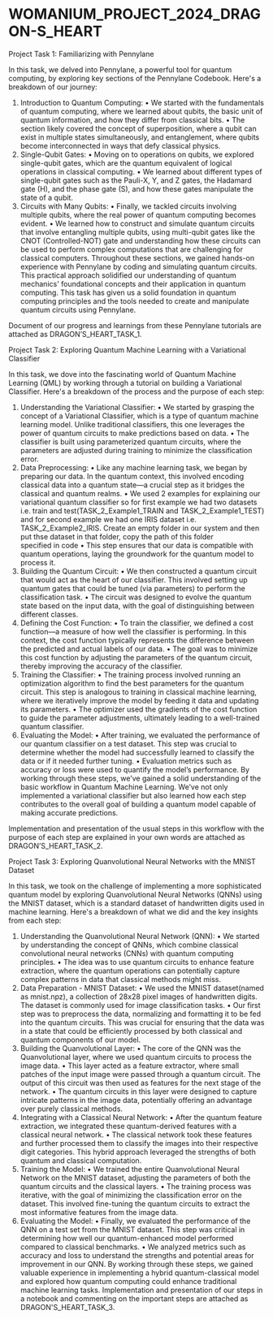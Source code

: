 # WOMANIUM_PROJECT_2024_DRAGON-S_HEART


Project Task 1: Familiarizing with Pennylane

In this task, we delved into Pennylane, a powerful tool for quantum computing, by exploring key sections of the Pennylane Codebook. Here's a breakdown of our journey:
1. Introduction to Quantum Computing:
•	We started with the fundamentals of quantum computing, where we learned about qubits, the basic unit of quantum information, and how they differ from classical bits.
•	The section likely covered the concept of superposition, where a qubit can exist in multiple states simultaneously, and entanglement, where qubits become interconnected in ways that defy classical physics.
2. Single-Qubit Gates:
•	Moving on to operations on qubits, we explored single-qubit gates, which are the quantum equivalent of logical operations in classical computing.
•	We learned about different types of single-qubit gates such as the Pauli-X, Y, and Z gates, the Hadamard gate (H), and the phase gate (S), and how these gates manipulate the state of a qubit.
3. Circuits with Many Qubits:
•	Finally, we tackled circuits involving multiple qubits, where the real power of quantum computing becomes evident.
•	We learned how to construct and simulate quantum circuits that involve entangling multiple qubits, using multi-qubit gates like the CNOT (Controlled-NOT) gate and understanding how these circuits can be used to perform complex computations that are challenging for classical computers.
Throughout these sections, we gained hands-on experience with Pennylane by coding and simulating quantum circuits. This practical approach solidified our understanding of quantum mechanics' foundational concepts and their application in quantum computing.
This task has given us a solid foundation in quantum computing principles and the tools needed to create and manipulate quantum circuits using Pennylane.

Document of our progress and learnings from these Pennylane tutorials are attached as DRAGON’S_HEART_TASK_1.



Project Task 2: Exploring Quantum Machine Learning with a Variational Classifier

In this task, we dove into the fascinating world of Quantum Machine Learning (QML) by working through a tutorial on building a Variational Classifier. Here's a breakdown of the process and the purpose of each step:
1. Understanding the Variational Classifier:
•	We started by grasping the concept of a Variational Classifier, which is a type of quantum machine learning model. Unlike traditional classifiers, this one leverages the power of quantum circuits to make predictions based on data.
•	The classifier is built using parameterized quantum circuits, where the parameters are adjusted during training to minimize the classification error.
2. Data Preprocessing:
•	Like any machine learning task, we began by preparing our data. In the quantum context, this involved encoding classical data into a quantum state—a crucial step as it bridges the classical and quantum realms.
•	We used 2 examples for explaining our variational quantum classifier so for first example we had two datasets i.e. train and test(TASK_2_Example1_TRAIN and TASK_2_Example1_TEST) and for second example we had one IRIS dataset i.e. TASK_2_Example2_IRIS. Create an empty folder in our system and then put thse dataset in that folder, copy the path of this folder specified in code
•	This step ensures that our data is compatible with quantum operations, laying the groundwork for the quantum model to process it.
3. Building the Quantum Circuit:
•	We then constructed a quantum circuit that would act as the heart of our classifier. This involved setting up quantum gates that could be tuned (via parameters) to perform the classification task.
•	The circuit was designed to evolve the quantum state based on the input data, with the goal of distinguishing between different classes.
4. Defining the Cost Function:
•	To train the classifier, we defined a cost function—a measure of how well the classifier is performing. In this context, the cost function typically represents the difference between the predicted and actual labels of our data.
•	The goal was to minimize this cost function by adjusting the parameters of the quantum circuit, thereby improving the accuracy of the classifier.
5. Training the Classifier:
•	The training process involved running an optimization algorithm to find the best parameters for the quantum circuit. This step is analogous to training in classical machine learning, where we iteratively improve the model by feeding it data and updating its parameters.
•	The optimizer used the gradients of the cost function to guide the parameter adjustments, ultimately leading to a well-trained quantum classifier.
6. Evaluating the Model:
•	After training, we evaluated the performance of our quantum classifier on a test dataset. This step was crucial to determine whether the model had successfully learned to classify the data or if it needed further tuning.
•	Evaluation metrics such as accuracy or loss were used to quantify the model’s performance.
By working through these steps, we’ve gained a solid understanding of the basic workflow in Quantum Machine Learning. We’ve not only implemented a variational classifier but also learned how each step contributes to the overall goal of building a quantum model capable of making accurate predictions.

Implementation and presentation  of the usual steps in this workflow with the  purpose of each step are explained in your own words are attached as DRAGON’S_HEART_TASK_2.



Project Task 3: Exploring Quanvolutional Neural Networks with the MNIST Dataset

In this task, we took on the challenge of implementing a more sophisticated quantum model by exploring Quanvolutional Neural Networks (QNNs) using the MNIST dataset, which is a standard dataset of handwritten digits used in machine learning.
Here's a breakdown of what we did and the key insights from each step:
1. Understanding the Quanvolutional Neural Network (QNN):
•	We started by understanding the concept of QNNs, which combine classical convolutional neural networks (CNNs) with quantum computing principles.
•	The idea was to use quantum circuits to enhance feature extraction, where the quantum operations can potentially capture complex patterns in data that classical methods might miss.
2. Data Preparation - MNIST Dataset:
•	We used the MNIST dataset(named as mnist.npz), a collection of 28x28 pixel images of handwritten digits. The dataset is commonly used for image classification tasks.
•	Our first step was to preprocess the data, normalizing and formatting it to be fed into the quantum circuits. This was crucial for ensuring that the data was in a state that could be efficiently processed by both classical and quantum components of our model.
3. Building the Quanvolutional Layer:
•	The core of the QNN was the Quanvolutional layer, where we used quantum circuits to process the image data.
•	This layer acted as a feature extractor, where small patches of the input image were passed through a quantum circuit. The output of this circuit was then used as features for the next stage of the network.
•	The quantum circuits in this layer were designed to capture intricate patterns in the image data, potentially offering an advantage over purely classical methods.
4. Integrating with a Classical Neural Network:
•	After the quantum feature extraction, we integrated these quantum-derived features with a classical neural network.
•	The classical network took these features and further processed them to classify the images into their respective digit categories. This hybrid approach leveraged the strengths of both quantum and classical computation.
5. Training the Model:
•	We trained the entire Quanvolutional Neural Network on the MNIST dataset, adjusting the parameters of both the quantum circuits and the classical layers.
•	The training process was iterative, with the goal of minimizing the classification error on the dataset. This involved fine-tuning the quantum circuits to extract the most informative features from the image data.
6. Evaluating the Model:
•	Finally, we evaluated the performance of the QNN on a test set from the MNIST dataset. This step was critical in determining how well our quantum-enhanced model performed compared to classical benchmarks.
•	We analyzed metrics such as accuracy and loss to understand the strengths and potential areas for improvement in our QNN.
By working through these steps, we gained valuable experience in implementing a hybrid quantum-classical model and explored how quantum computing could enhance traditional machine learning tasks.
Implementation and presentation of our steps in a notebook and commenting on the important steps are attached as DRAGON'S_HEART_TASK_3.
